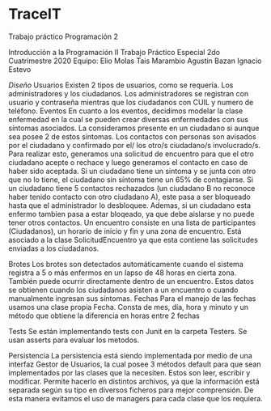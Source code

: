 # TraceIT
Trabajo práctico Programación 2

Introducción a la Programación II
Trabajo Práctico Especial
2do Cuatrimestre 2020
 Equipo:
        Elio Molas
        Tais Marambio
        Agustin Bazan
        Ignacio Estevo
        
*Diseño*
Usuarios
Existen 2 tipos de usuarios, como se requería. Los administradores y los ciudadanos. Los administradores se registran con usuario y contraseña mientras que los ciudadanos con CUIL y numero de teléfono.
Eventos
En cuanto a los eventos, decidimos modelar la clase enfermedad en la cual se pueden crear diversas enfermedades con sus síntomas asociados. La consideramos presente en un ciudadano si aunque sea posee 2 de estos síntomas. Los contactos con personas son avisados por el ciudadano y confirmado por el/ los otro/s ciudadano/s involucrado/s. Para realizar esto, generamos una solicitud de encuentro para que el otro ciudadano acepte o rechace y luego generamos el contacto en caso de haber sido aceptada. Si un ciudadano tiene un sintoma y se junta con otro que no lo tiene, el ciudadano sin síntoma tiene un 65% de contagiarse. Si un ciudadano tiene 5 contactos rechazados (un ciudadano B no reconoce haber tenido contacto con otro ciudadano A), este pasa a ser bloqueado hasta que el administrador lo desbloquee. Ademas, si un ciudadano esta enfermo tambien pasa a estar bloqeado, ya que debe aislarse y no puede tener otros contactos.
  Un encuentro consiste en una lista de participantes (Ciudadanos), un horario de inicio y fin y una zona de encuentro. Está asociado a la clase SolicitudEncuentro ya que esta contiene las solicitudes enviadas a los ciudadanos.

Brotes
 Los brotes son detectados automáticamente cuando el sistema registra a 5 o más enfermos en un lapso de 48 horas en cierta zona. También puede ocurrir directamente dentro de un encuentro. Estos datos se obtienen cuando los ciudadanos asisten a un encuentro o cuando manualmente ingresan sus sintomas.
Fechas
Para el manejo de las fechas usamos una clase propia Fecha. Consta de mes, día, hora y minuto y un método que obtiene la diferencia en horas entre 2 fechas
  
Tests
  Se están implementando tests con Junit en la carpeta Testers. Se usan asserts para evaluar los metodos.
      
Persistencia
La persistencia está siendo implementada por medio de una interfaz Gestor de Usuarios, la cual posee 3 métodos default para que sean implementados por las clases que la necesiten. Estos son leer, escribir y modificar. Permite hacerlo en distintos archivos, ya que la información está separada según su tipo en diversos ficheros para mejor comprensión.
De esta manera evitamos el uso de managers para cada clase que los requiera.

